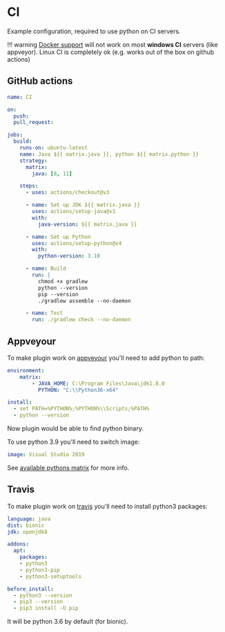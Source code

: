 # CI

Example configuration, required to use python on CI servers.

!!! warning
    [Docker support](docker.md) will not work on most **windows CI** servers (like appveyor).
    Linux CI is completely ok (e.g. works out of the box on github actions)

## GitHub actions

```yaml
name: CI

on:
  push:
  pull_request:

jobs:
  build:
    runs-on: ubuntu-latest
    name: Java ${{ matrix.java }}, python ${{ matrix.python }}
    strategy:
      matrix:
        java: [8, 11]

    steps:
      - uses: actions/checkout@v3

      - name: Set up JDK ${{ matrix.java }}
        uses: actions/setup-java@v1
        with:
          java-version: ${{ matrix.java }}

      - name: Set up Python
        uses: actions/setup-python@v4
        with:
          python-version: 3.10

      - name: Build
        run: |
          chmod +x gradlew
          python --version
          pip --version
          ./gradlew assemble --no-daemon

      - name: Test
        run: ./gradlew check --no-daemon
```

## Appveyour

To make plugin work on [appveyour](https://www.appveyor.com/) you'll need to add python to path:

```yaml
environment:
    matrix:
        - JAVA_HOME: C:\Program Files\Java\jdk1.8.0
          PYTHON: "C:\\Python36-x64"

install:
  - set PATH=%PYTHON%;%PYTHON%\\Scripts;%PATH%
  - python --version
```         

Now plugin would be able to find python binary.

To use python 3.9 you'll need to switch image:

```yaml
image: Visual Studio 2019
```

See [available pythons matrix](https://www.appveyor.com/docs/windows-images-software/#python) for more info.

## Travis

To make plugin work on [travis](https://travis-ci.org/) you'll need to install python3 packages:

```yaml
language: java  
dist: bionic
jdk: openjdk8

addons:
  apt:
    packages:
    - python3
    - python3-pip
    - python3-setuptools 

before_install:
  - python3 --version
  - pip3 --version
  - pip3 install -U pip
``` 

It will be python 3.6 by default (for bionic).
